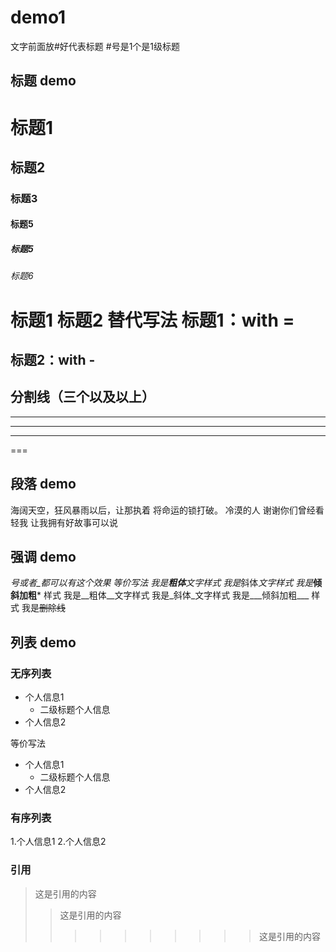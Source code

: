 # demo1

文字前面放#好代表标题 #号是1个是1级标题

## 标题 demo
# 标题1
## 标题2
### 标题3
#### 标题5
##### 标题5
###### 标题6

标题1 标题2 替代写法
标题1：with =
===
标题2：with -
---
## 分割线（三个以及以上）
***
*****
---
===
## 段落 demo

海阔天空，狂风暴雨以后，让那执着 将命运的锁打破。
	冷漠的人 谢谢你们曾经看轻我
    	让我拥有好故事可以说

## 强调 demo
*号或者_都可以有这个效果 等价写法
我是**粗体**文字样式 我是*斜体*文字样式 我是***倾斜加粗*** 样式
我是__粗体__文字样式  我是_斜体_文字样式
我是___倾斜加粗___ 样式
我是~~删除线~~ 

## 列表 demo

### 无序列表

* 个人信息1
	* 二级标题个人信息
* 个人信息2

等价写法
- 个人信息1
	- 二级标题个人信息
- 个人信息2
### 有序列表

1.个人信息1
2.个人信息2

### 引用
>这是引用的内容
>>这是引用的内容
>>>>>>>>>>这是引用的内容
